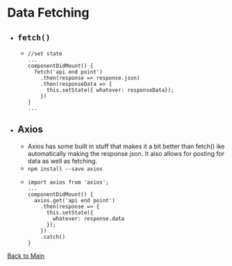 # Data Fetching

+ ## `fetch()`
  + ```
    //set state
    ...
    componentDidMount() {
      fetch('api end point')
        .then(response => response.json)
        .then(responseData => {
          this.setState({ whatever: responseData});
        })
    }
    ...
    ```
+ ## Axios
  + Axios has some built in stuff that makes it a bit better than fetch() ike automatically making the response json.  It also allows for posting for data as well as fetching.
  + `npm install --save axios`
  + ```
    import axios from 'axios';
    ...
    componentDidMount() {
      axios.get('api end point')
        .then(response => {
          this.setState({
            whatever: response.data
          });
        })
        .catch()
    }
    ```

[Back to Main](../README.md)